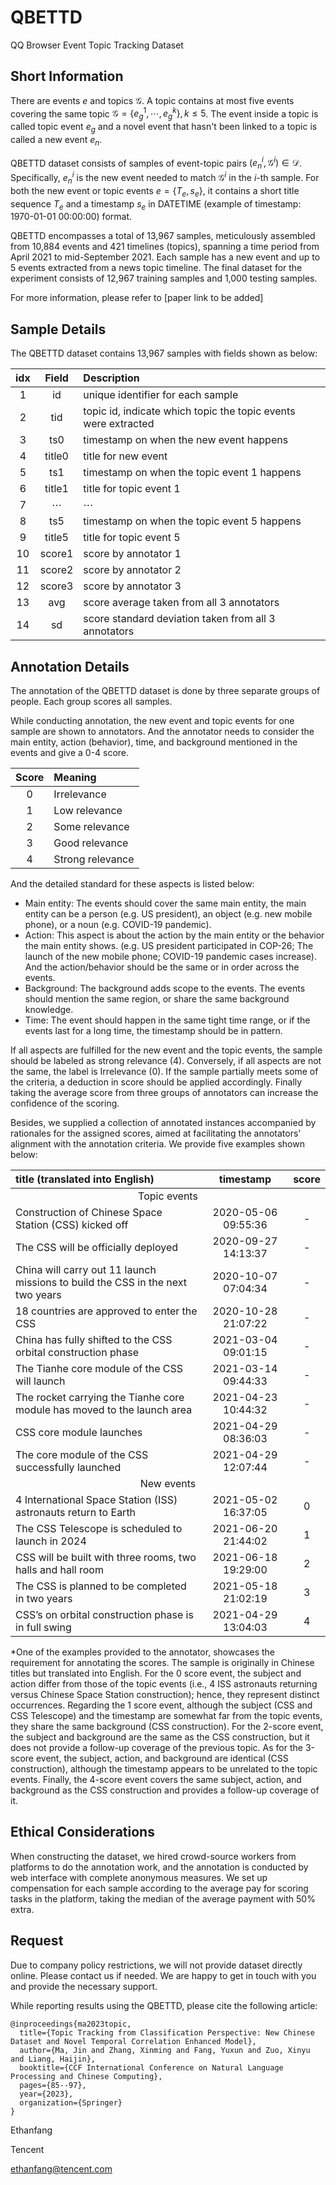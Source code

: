 # QBETTD
QQ Browser Event Topic Tracking Dataset

## Short Information
There are events $e$ and topics $\mathcal{G}$. A topic contains at most five events covering the same topic $\mathcal{G} = \{e_{g}^1,\cdots,e_{g}^k\}, k\leq5$. The event inside a topic is called topic event $e_{g}$ and a novel event that hasn't been linked to a topic is called a new event $e_n$. 

QBETTD dataset consists of samples of event-topic pairs  $(e^i_n, \mathcal{G}^i) \in \mathcal{D}$. Specifically, $e^i_n$ is the new event needed to match $\mathcal{G}^i$ in the $i$-th sample. For both the new event or topic events $e=\{T_e,s_e\}$, it contains a short title sequence $T_e$ and a timestamp $s_e$ in DATETIME (example of timestamp: 1970-01-01 00:00:00) format.

QBETTD encompasses a total of 13,967 samples, meticulously assembled from 10,884 events and 421 timelines (topics), spanning a time period from April 2021 to mid-September 2021. Each sample has a new event and up to 5 events extracted from a news topic timeline. The final dataset for the experiment consists of 12,967 training samples and 1,000 testing samples.

For more information, please refer to [paper link to be added]

## Sample Details
The QBETTD dataset contains 13,967 samples with fields shown as below:

| idx | Field  | Description                                                    |
|:---:|:------:|:---------------------------------------------------------------|
|  1  |   id   | unique identifier for each sample                              |
|  2  |  tid   | topic id, indicate which topic the topic events were extracted |
|  3  |  ts0   | timestamp on when the new event happens                        |
|  4  | title0 | title for new event                                            |
|  5  |  ts1   | timestamp on when the topic event 1 happens                    |
|  6  | title1 | title for topic event 1                                        |
|  7  |   ⋯    | ⋯                                                              |
|  8  |  ts5   | timestamp on when the topic event 5 happens                    |
|  9  | title5 | title for topic event 5                                        |
| 10  | score1 | score by annotator 1                                           |
| 11  | score2 | score by annotator 2                                           |
| 12  | score3 | score by annotator 3                                           |
| 13  |  avg   | score average taken from all 3 annotators                      |
| 14  |   sd   | score standard deviation taken from all 3 annotators           |

## Annotation Details

The annotation of the QBETTD dataset is done by three separate groups of people. Each group scores all samples.

While conducting annotation, the new event and topic events for one sample are shown to annotators. And the annotator needs to consider the main entity, action (behavior), time, and background mentioned in the events and give a 0-4 score. 

| Score | Meaning          |
| :---: | :--------------- |
|   0   | Irrelevance      |
|   1   | Low relevance    |
|   2   | Some relevance   |
|   3   | Good relevance   |
|   4   | Strong relevance |

And the detailed standard for these aspects is listed below:

- Main entity: The events should cover the same main entity, the main entity can be a person (e.g. US president), an object (e.g. new mobile phone), or a noun (e.g. COVID-19 pandemic).
- Action: This aspect is about the action by the main entity or the behavior the main entity shows. (e.g. US president participated in COP-26; The launch of the new mobile phone; COVID-19 pandemic cases increase). And the action/behavior should be the same or in order across the events.
- Background: The background adds scope to the events. The events should mention the same region, or share the same background knowledge.
- Time: The event should happen in the same tight time range, or if the events last for a long time, the timestamp should be in pattern.

If all aspects are fulfilled for the new event and the topic events, the sample should be labeled as strong relevance (4).  Conversely, if all aspects are not the same, the label is Irrelevance (0). If the sample partially meets some of the criteria, a deduction in score should be applied accordingly. Finally taking the average score from three groups of annotators can increase the confidence of the scoring.

Besides, we supplied a collection of annotated instances accompanied by rationales for the assigned scores, aimed at facilitating the annotators' alignment with the annotation criteria. We provide five examples shown below:

<div class="table*">
<table>
<thead>
<tr class="header">
<th style="text-align: left;">title (translated into English)</th>
<th style="text-align: center;">timestamp</th>
<th style="text-align: center;">score</th>
</tr>
</thead>
<tbody>
<tr class="odd">
<td colspan="3" style="text-align: center;">Topic events</td>
</tr>
<tr class="even">
<td style="text-align: left;">Construction of Chinese Space Station (CSS) kicked off</td>
<td style="text-align: center;">2020-05-06 09:55:36</td>
<td style="text-align: center;">-</td>
</tr>
<tr class="odd">
<td style="text-align: left;">The CSS will be officially deployed</td>
<td style="text-align: center;">2020-09-27 14:13:37</td>
<td style="text-align: center;">-</td>
</tr>
<tr class="even">
<td style="text-align: left;">China will carry out 11 launch missions to build the CSS in the next two years</td>
<td style="text-align: center;">2020-10-07 07:04:34</td>
<td style="text-align: center;">-</td>
</tr>
<tr class="odd">
<td style="text-align: left;">18 countries are approved to enter the CSS</td>
<td style="text-align: center;">2020-10-28 21:07:22</td>
<td style="text-align: center;">-</td>
</tr>
<tr class="even">
<td style="text-align: left;">China has fully shifted to the CSS orbital construction phase</td>
<td style="text-align: center;">2021-03-04 09:01:15</td>
<td style="text-align: center;">-</td>
</tr>
<tr class="odd">
<td style="text-align: left;">The Tianhe core module of the CSS will launch</td>
<td style="text-align: center;">2021-03-14 09:44:33</td>
<td style="text-align: center;">-</td>
</tr>
<tr class="odd">
<td style="text-align: left;">The rocket carrying the Tianhe core module has moved to the launch area</td>
<td style="text-align: center;">2021-04-23 10:44:32</td>
<td style="text-align: center;">-</td>
</tr>
<tr class="even">
<td style="text-align: left;">CSS core module launches</td>
<td style="text-align: center;">2021-04-29 08:36:03</td>
<td style="text-align: center;">-</td>
</tr>
<tr class="odd">
<td style="text-align: left;">The core module of the CSS successfully launched</td>
<td style="text-align: center;">2021-04-29 12:07:44</td>
<td style="text-align: center;">-</td>
</tr>
<tr class="even">
<td colspan="3" style="text-align: center;">New events</td>
</tr>
<tr class="odd">
<td style="text-align: left;">4 International Space Station (ISS) astronauts return to Earth</td>
<td style="text-align: center;">2021-05-02 16:37:05</td>
<td style="text-align: center;">0</td>
</tr>
<tr class="even">
<td style="text-align: left;">The CSS Telescope is scheduled to launch in 2024</td>
<td style="text-align: center;">2021-06-20 21:44:02</td>
<td style="text-align: center;">1</td>
</tr>
<tr class="odd">
<td style="text-align: left;">CSS will be built with three rooms, two halls and hall room</td>
<td style="text-align: center;">2021-06-18 19:29:00</td>
<td style="text-align: center;">2</td>
</tr>
<tr class="even">
<td style="text-align: left;">The CSS is planned to be completed in two years</td>
<td style="text-align: center;">2021-05-18 21:02:19</td>
<td style="text-align: center;">3</td>
</tr>
<tr class="odd">
<td style="text-align: left;">CSS’s on orbital construction phase is in full swing</td>
<td style="text-align: center;">2021-04-29 13:04:03</td>
<td style="text-align: center;">4</td>
</tr>
</tbody>
</table>
</div>
*One of the examples provided to the annotator, showcases the requirement for annotating the scores. The sample is originally in Chinese titles but translated into English. For the 0 score event, the subject and action differ from those of the topic events (i.e., 4 ISS astronauts returning versus Chinese Space Station construction); hence, they represent distinct occurrences. Regarding the 1 score event, although the subject (CSS and CSS Telescope) and the timestamp are somewhat far from the topic events, they share the same background (CSS construction). For the 2-score event, the subject and background are the same as the CSS construction, but it does not provide a follow-up coverage of the previous topic. As for the 3-score event, the subject, action, and background are identical (CSS construction), although the timestamp appears to be unrelated to the topic events. Finally, the 4-score event covers the same subject, action, and background as the CSS construction and provides a follow-up coverage of it.

## Ethical Considerations

When constructing the dataset, we hired crowd-source workers from platforms to do the annotation work, and the annotation is conducted by web interface with complete anonymous measures. We set up compensation for each sample according to the average pay for scoring tasks in the platform, taking the median of the average payment with 50% extra.

## Request

Due to company policy restrictions, we will not provide dataset directly online. Please contact us if needed. We are happy to get in touch with you and provide the necessary support.

While reporting results using the QBETTD, please cite the following article:

```
@inproceedings{ma2023topic,
  title={Topic Tracking from Classification Perspective: New Chinese Dataset and Novel Temporal Correlation Enhanced Model},
  author={Ma, Jin and Zhang, Xinming and Fang, Yuxun and Zuo, Xinyu and Liang, Haijin},
  booktitle={CCF International Conference on Natural Language Processing and Chinese Computing},
  pages={85--97},
  year={2023},
  organization={Springer}
}
```

Ethanfang 

Tencent

ethanfang@tencent.com

